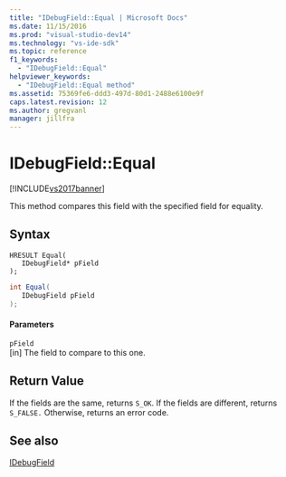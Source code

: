 ```yaml
---
title: "IDebugField::Equal | Microsoft Docs"
ms.date: 11/15/2016
ms.prod: "visual-studio-dev14"
ms.technology: "vs-ide-sdk"
ms.topic: reference
f1_keywords: 
  - "IDebugField::Equal"
helpviewer_keywords: 
  - "IDebugField::Equal method"
ms.assetid: 75369fe6-ddd3-497d-80d1-2488e6100e9f
caps.latest.revision: 12
ms.author: gregvanl
manager: jillfra
---
```

# IDebugField::Equal
[!INCLUDE[vs2017banner](../../../includes/vs2017banner.md)]

This method compares this field with the specified field for equality.  
  
## Syntax  
  
```cpp#  
HRESULT Equal(   
   IDebugField* pField  
);  
```  
  
```csharp  
int Equal(  
   IDebugField pField  
);  
```  
  
#### Parameters  
 `pField`  
 [in] The field to compare to this one.  
  
## Return Value  
 If the fields are the same, returns `S_OK`. If the fields are different, returns `S_FALSE.` Otherwise, returns an error code.  
  
## See also  
 [IDebugField](../../../extensibility/debugger/reference/idebugfield.md)
